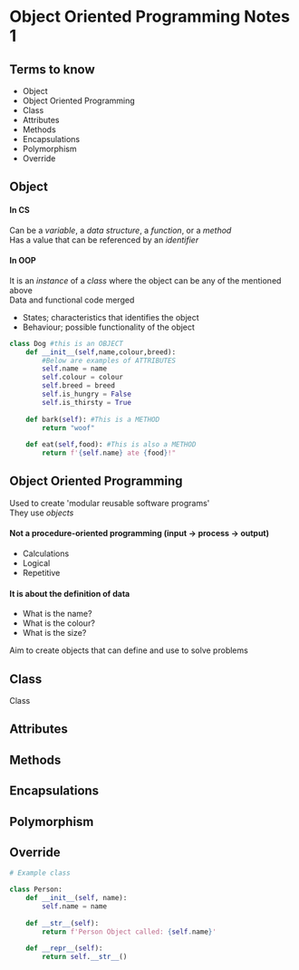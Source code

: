 # Object Oriented Programming Notes 1

## Terms to know
- Object
- Object Oriented Programming
- Class
- Attributes
- Methods
- Encapsulations
- Polymorphism
- Override
##

## Object
#### In CS
Can be a _variable_, a _data structure_, a _function_, or a _method_  
Has a value that can be referenced by an _identifier_  
#### In OOP
It is an _instance_ of a _class_ where the object can be any of the mentioned above  
Data and functional code merged
- States; characteristics that identifies the object
- Behaviour; possible functionality of the object
```python
class Dog #this is an OBJECT
    def __init__(self,name,colour,breed):
        #Below are examples of ATTRIBUTES
        self.name = name
        self.colour = colour
        self.breed = breed
        self.is_hungry = False
        self.is_thirsty = True
        
    def bark(self): #This is a METHOD
        return "woof"
    
    def eat(self,food): #This is also a METHOD
        return f'{self.name} ate {food}!"
```
## Object Oriented Programming
Used to create 'modular reusable software programs'  
They use *objects*  
#### **Not** a procedure-oriented programming (input -> process -> output)  
- Calculations  
- Logical  
- Repetitive  
#### It is about the **definition of data**  
- What is the name?
- What is the colour?
- What is the size?  

Aim to create objects that can define and use to solve problems  
## Class
Class 
## Attributes

## Methods

## Encapsulations

## Polymorphism

## Override
```python
# Example class

class Person:
    def __init__(self, name):
        self.name = name
       
    def __str__(self):
        return f'Person Object called: {self.name}'
       
    def __repr__(self):
        return self.__str__()
    
```



